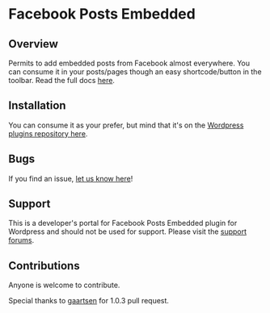 Facebook Posts Embedded
===================================================

Overview
----
Permits to add embedded posts from Facebook almost everywhere.
You can consume it in your posts/pages though an easy shortcode/button in the toolbar.
Read the full docs [here](http://wordpress.org/plugins/facebook-posts-embedded/).

Installation
----
You can consume it as your prefer, but mind that it's on the [Wordpress plugins repository here](http://wordpress.org/plugins/facebook-posts-embedded/).

Bugs
----
If you find an issue, [let us know here](https://github.com/mirkolofio/wp-facebook-posts-embedded/issues/new)!

Support
-------
This is a developer's portal for Facebook Posts Embedded plugin for Wordpress and should not be used for support. Please visit the
[support forums](http://wordpress.org/support/plugin/facebook-posts-embedded/).

Contributions
-------------
Anyone is welcome to contribute.

Special thanks to [gaartsen](https://github.com/gaartsen) for 1.0.3 pull request.